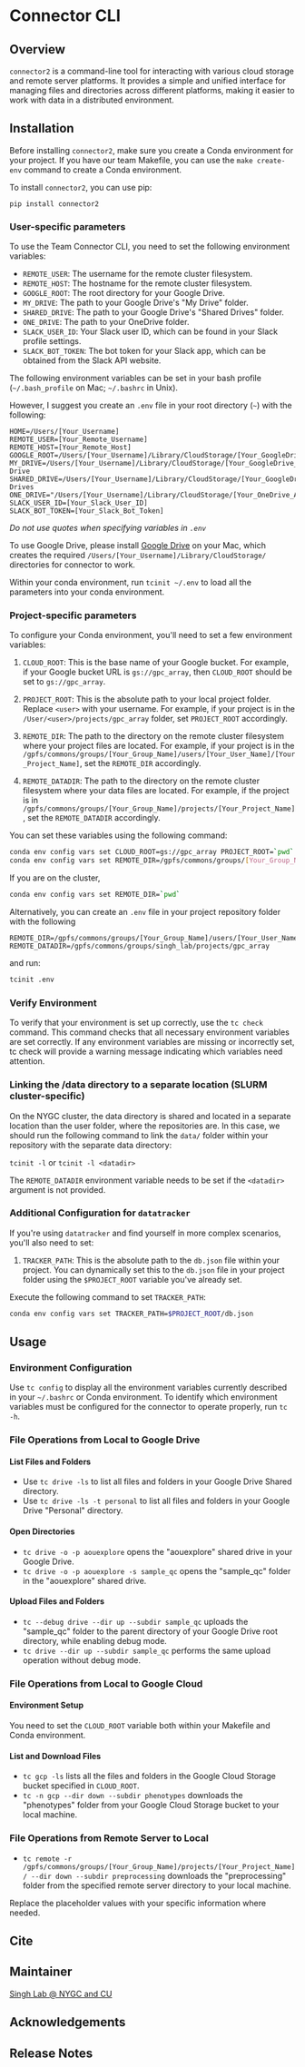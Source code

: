 # Connector CLI

## Overview

`connector2` is a command-line tool for interacting with various cloud storage and remote server platforms. It provides a simple and unified interface for managing files and directories across different platforms, making it easier to work with data in a distributed environment.

## Installation

Before installing `connector2`, make sure you create a Conda environment for your project.
If you have our team Makefile, you can use the `make create-env` command to create a Conda environment.

To install `connector2`, you can use pip:

`pip install connector2`

### User-specific parameters

To use the Team Connector CLI, you need to set the following environment variables:

- `REMOTE_USER`: The username for the remote cluster filesystem.
- `REMOTE_HOST`: The hostname for the remote cluster filesystem.
- `GOOGLE_ROOT`: The root directory for your Google Drive.
- `MY_DRIVE`: The path to your Google Drive's "My Drive" folder.
- `SHARED_DRIVE`: The path to your Google Drive's "Shared Drives" folder.
- `ONE_DRIVE`: The path to your OneDrive folder.
- `SLACK_USER_ID`: Your Slack user ID, which can be found in your Slack profile settings.
- `SLACK_BOT_TOKEN`: The bot token for your Slack app, which can be obtained from the Slack API website.

The following environment variables can be set in your bash profile (`~/.bash_profile` on Mac; `~/.bashrc` in Unix).

However, I suggest you create an `.env` file in your root directory (`~`) with the following:

```
HOME=/Users/[Your_Username]
REMOTE_USER=[Your_Remote_Username]
REMOTE_HOST=[Your_Remote_Host]
GOOGLE_ROOT=/Users/[Your_Username]/Library/CloudStorage/[Your_GoogleDrive_Account]
MY_DRIVE=/Users/[Your_Username]/Library/CloudStorage/[Your_GoogleDrive_Account]/My Drive
SHARED_DRIVE=/Users/[Your_Username]/Library/CloudStorage/[Your_GoogleDrive_Account]/Shared Drives
ONE_DRIVE="/Users/[Your_Username]/Library/CloudStorage/[Your_OneDrive_Account]"
SLACK_USER_ID=[Your_Slack_User_ID]
SLACK_BOT_TOKEN=[Your_Slack_Bot_Token]
```

*Do not use quotes when specifying variables in `.env`*

To use Google Drive, please install [Google Drive](https://www.google.com/drive/download/) on your Mac, which creates the required `/Users/[Your_Username]/Library/CloudStorage/` directories for connector to work.

Within your conda environment, run `tcinit ~/.env` to load all the parameters into your conda environment.

### Project-specific parameters
To configure your Conda environment, you'll need to set a few environment variables:

1. `CLOUD_ROOT`: This is the base name of your Google bucket. For example, if your Google bucket URL is `gs://gpc_array`, then `CLOUD_ROOT` should be set to `gs://gpc_array`.

2. `PROJECT_ROOT`: This is the absolute path to your local project folder. Replace `<user>` with your username. For example, if your project is in the `/User/<user>/projects/gpc_array` folder, set `PROJECT_ROOT` accordingly.

3. `REMOTE_DIR`: The path to the directory on the remote cluster filesystem where your project files are located. For example, if your project is in the `/gpfs/commons/groups/[Your_Group_Name]/users/[Your_User_Name]/[Your_Project_Name]`, set the `REMOTE_DIR` accordingly.

4. `REMOTE_DATADIR`: The path to the directory on the remote cluster filesystem where your data files are located. For example, if the project is in `/gpfs/commons/groups/[Your_Group_Name]/projects/[Your_Project_Name]`, set the `REMOTE_DATADIR` accordingly.

You can set these variables using the following command:

```bash
conda env config vars set CLOUD_ROOT=gs://gpc_array PROJECT_ROOT=`pwd` REMOTE_DATADIR=/gpfs/commons/groups/singh_lab/projects/gpc_array
conda env config vars set REMOTE_DIR=/gpfs/commons/groups/[Your_Group_Name]/users/[Your_User_Name]/[Your_Project_Name]
```

If you are on the cluster,

```bash
conda env config vars set REMOTE_DIR=`pwd`
```

Alternatively, you can create an `.env` file in your project repository folder with the following

```
REMOTE_DIR=/gpfs/commons/groups/[Your_Group_Name]/users/[Your_User_Name]/[Your_Project_Name]
REMOTE_DATADIR=/gpfs/commons/groups/singh_lab/projects/gpc_array
```

and run:

```bash
tcinit .env
```

### Verify Environment

To verify that your environment is set up correctly, use the `tc check` command. This command checks that all necessary environment variables are set correctly. If any environment variables are missing or incorrectly set, tc check will provide a warning message indicating which variables need attention.

### Linking the /data directory to a separate location (SLURM cluster-specific)

On the NYGC cluster, the data directory is shared and located in a separate location than the user folder, where the repositories are. In this case, we should run the following command to link the `data/` folder within your repository with the separate data directory:

`tcinit -l` or `tcinit -l <datadir>`

The `REMOTE_DATADIR` environment variable needs to be set if the `<datadir>` argument is not provided.

### Additional Configuration for `datatracker`

If you're using `datatracker` and find yourself in more complex scenarios, you'll also need to set:

1. `TRACKER_PATH`: This is the absolute path to the `db.json` file within your project. You can dynamically set this to the `db.json` file in your project folder using the `$PROJECT_ROOT` variable you've already set.

Execute the following command to set `TRACKER_PATH`:

```bash
conda env config vars set TRACKER_PATH=$PROJECT_ROOT/db.json
```

## Usage

### Environment Configuration

Use `tc config` to display all the environment variables currently described in your `~/.bashrc` or Conda environment. To identify which environment variables must be configured for the connector to operate properly, run `tc -h`.


### File Operations from Local to Google Drive

#### List Files and Folders

- Use `tc drive -ls` to list all files and folders in your Google Drive Shared directory.
- Use `tc drive -ls -t personal` to list all files and folders in your Google Drive "Personal" directory.

#### Open Directories

- `tc drive -o -p aouexplore` opens the "aouexplore" shared drive in your Google Drive.
- `tc drive -o -p aouexplore -s sample_qc` opens the "sample_qc" folder in the "aouexplore" shared drive.

#### Upload Files and Folders

- `tc --debug drive --dir up --subdir sample_qc` uploads the "sample_qc" folder to the parent directory of your Google Drive root directory, while enabling debug mode.
- `tc drive --dir up --subdir sample_qc` performs the same upload operation without debug mode.

### File Operations from Local to Google Cloud

#### Environment Setup

You need to set the `CLOUD_ROOT` variable both within your Makefile and Conda environment.

#### List and Download Files

- `tc gcp -ls` lists all the files and folders in the Google Cloud Storage bucket specified in `CLOUD_ROOT`.
- `tc -n gcp --dir down --subdir phenotypes` downloads the "phenotypes" folder from your Google Cloud Storage bucket to your local machine.

### File Operations from Remote Server to Local

- `tc remote -r /gpfs/commons/groups/[Your_Group_Name]/projects/[Your_Project_Name]/ --dir down --subdir preprocessing` downloads the "preprocessing" folder from the specified remote server directory to your local machine.

Replace the placeholder values with your specific information where needed.


## Cite

## Maintainer

[Singh Lab @ NYGC and CU](singhlab@nygenome.org)

## Acknowledgements

## Release Notes
